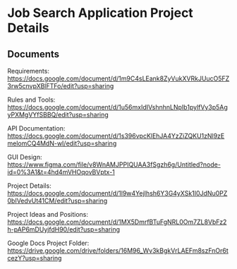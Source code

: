 # Job Search Application Project Details

## Documents
Requirements: https://docs.google.com/document/d/1m9C4sLEank8ZyVukXVRkJUucO5FZ3rw5cnvpXBlFTFo/edit?usp=sharing

Rules and Tools: https://docs.google.com/document/d/1u56mxIdIVshnhnLNpIb1pylfVy3p5AgyPXMgVYfSBBQ/edit?usp=sharing

API Documentation: https://docs.google.com/document/d/1s396vpcKlEhJA4YzZiZQKU1zNl9zEmelomCQ4MdN-wI/edit?usp=sharing

GUI Design: https://www.figma.com/file/v8WnAMJPPIQUAA3fSgzh6g/Untitled?node-id=0%3A1&t=4hd4mVHOqovBVptx-1

Project Details: https://docs.google.com/document/d/1l9w4YejIhsh6Y3G4yXSk1I0JdNu0PZ0bIVedvUt41CM/edit?usp=sharing

Project Ideas and Positions: https://docs.google.com/document/d/1MX5DmrfBTuFgNRL0Om7ZL8VbFz2h-pAP6mDUyjfdH90/edit?usp=sharing

Google Docs Project Folder: https://drive.google.com/drive/folders/16M96_Wv3kBgkVrLAEFm8szFnOr6tcezY?usp=sharing
